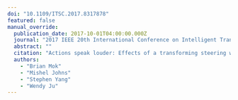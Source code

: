 ```yaml
---
doi: "10.1109/ITSC.2017.8317878"
featured: false
manual_override:
  publication_date: 2017-10-01T04:00:00.000Z
  journal: "2017 IEEE 20th International Conference on Intelligent Transportation Systems (ITSC)"
  abstract: ""
  citation: "Actions speak louder: Effects of a transforming steering wheel on post-transition driver performance (2017)"
  authors:
    - "Brian Mok"
    - "Mishel Johns"
    - "Stephen Yang"
    - "Wendy Ju"
---
```


<!-- You can add additional content about this publication here if needed -->
